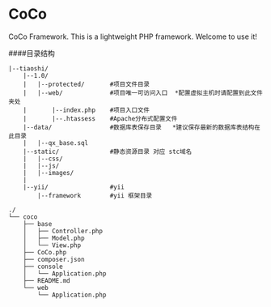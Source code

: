 # CoCo
CoCo Framework. This is a lightweight PHP framework. Welcome to use it!

####目录结构

	|--tiaoshi/
		|--1.0/
		|	|--protected/		#项目文件目录
		|	|--web/				#项目唯一可访问入口	*配置虚拟主机时请配置到此文件夹处
		|		|--index.php 	#项目入口文件
		|		|--.htassess	#Apache分布式配置文件
		|--data/				#数据库表保存目录 	*建议保存最新的数据库表结构在此目录
		|	|--qx_base.sql
		|--static/				#静态资源目录 对应 stc域名
		|	|--css/
		|	|--js/
		|	|--images/
		|
		|--yii/					#yii
			|--framework		#yii 框架目录

	./
    └── coco
        ├── base
        │   ├── Controller.php
        │   ├── Model.php
        │   └── View.php
        ├── CoCo.php
        ├── composer.json
        ├── console
        │   └── Application.php
        ├── README.md
        └── web
            └── Application.php
